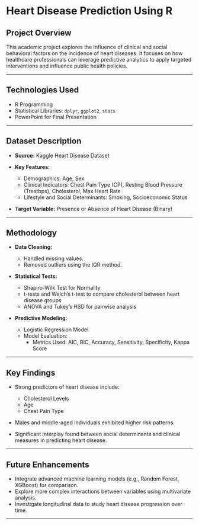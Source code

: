 
# **Heart Disease Prediction Using R**

## **Project Overview**
This academic project explores the influence of clinical and social behavioral factors on the incidence of heart diseases. It focuses on how healthcare professionals can leverage predictive analytics to apply targeted interventions and influence public health policies.

---

## **Technologies Used**
- R Programming  
- Statistical Libraries: `dplyr`, `ggplot2`, `stats`  
- PowerPoint for Final Presentation

---

## **Dataset Description**
- **Source:** Kaggle Heart Disease Dataset  
- **Key Features:**  
  - Demographics: Age, Sex  
  - Clinical Indicators: Chest Pain Type (CP), Resting Blood Pressure (Trestbps), Cholesterol, Max Heart Rate  
  - Lifestyle and Social Determinants: Smoking, Socioeconomic Status  

- **Target Variable:** Presence or Absence of Heart Disease (Binary)

---

## **Methodology**
- **Data Cleaning:**  
  - Handled missing values.  
  - Removed outliers using the IQR method.  

- **Statistical Tests:**  
  - Shapiro-Wilk Test for Normality  
  - t-tests and Welch’s t-test to compare cholesterol between heart disease groups  
  - ANOVA and Tukey’s HSD for pairwise analysis  

- **Predictive Modeling:**  
  - Logistic Regression Model  
  - Model Evaluation:  
    - Metrics Used: AIC, BIC, Accuracy, Sensitivity, Specificity, Kappa Score  

---

## **Key Findings**
- Strong predictors of heart disease include:
  - Cholesterol Levels  
  - Age  
  - Chest Pain Type  

- Males and middle-aged individuals exhibited higher risk patterns.  
- Significant interplay found between social determinants and clinical measures in predicting heart disease.

---

## **Future Enhancements**
- Integrate advanced machine learning models (e.g., Random Forest, XGBoost) for comparison.  
- Explore more complex interactions between variables using multivariate analysis.  
- Investigate longitudinal data to study heart disease progression over time.

---
